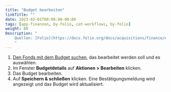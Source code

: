 ```yaml
---
title: "Budget bearbeiten"
linkTitle: ""
date: 2023-02-01T00:00:00-00:00
tags: [app-finanzen, by-folio, cat-workflows, by-folio]
weight: 80
Description: "
    Quellen: [Folio](https://docs.folio.org/docs/acquisitions/finance/#editing-a-budget) & [GBV](https://info.gbv.de/display/FOLIOGBVEXTERN/Folio:+Budget+bearbeiten)
    "
---
```


1.  [Den Fonds mit dem Budget suchen](https://info.gbv.de/display/FOLIOGBVEXTERN/Folio%3A+Haushaltsjahr%2C+Etat%2C+Gruppe%2C+Fonds+suchen), das bearbeitet werden soll und es auswählen.
2.  Im Fenster **Budgetdetails** auf **Aktionen > Bearbeiten** klicken.
3.  Das Budget bearbeiten.
4.  Auf **Speichern & schließen** klicken. Eine Bestätigungsmeldung wird angezeigt und das Budget wird aktualisiert.
